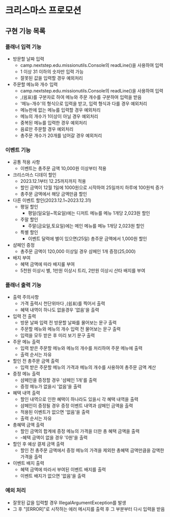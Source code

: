 # 크리스마스 프로모션
## 구현 기능 목록

### 플래너 입력 기능
- 방문할 날짜 입력
    - camp.nextstep.edu.missionutils.Console의 readLine()을 사용하여 입력
    - 1 이상 31 이하의 숫자만 입력 가능
    - 잘못된 값을 입력할 경우 예외처리
- 주문할 메뉴와 개수 입력
    - camp.nextstep.edu.missionutils.Console의 readLine()을 사용하여 입력
    - ,(쉼표)를 구분자로 하여 메뉴와 주문 개수를 구분하여 입력을 받음
    - '메뉴-개수'의 형식으로 입력을 받고, 입력 형식과 다를 경우 예외처리
    - 메뉴판에 없는 메뉴를 입력할 경우 예외처리
    - 메뉴의 개수가 1이상이 아닐 경우 예외처리
    - 중복된 메뉴를 입력한 경우 예외처리
    - 음료만 주문할 경우 예외처리
    - 총주문 개수가 20개를 넘어갈 경우 예외처리

### 이벤트 기능 
- 공통 적용 사항
    - 이벤트는 총주문 금액 10,000원 이상부터 적용
- 크리스마스 디데이 할인
    - 2023.12.1부터 12.25까지까지 적용
    - 할인 금액이 12월 1일에 1000원으로 시작하여 25일까지 하루에 100원씩 증가
    - 총주문 금액에서 해당 금액만큼 할인
- 다른 이벤트 할인(2023.12.1~2023.12.31)
    - 평일 할인
        - 평일(일요일~목요일)에는 디저트 메뉴를 메뉴 1개당 2,023원 할인
    - 주말 할인
        - 주말(금요일,토요일)에는 메인 메뉴를 메뉴 1개당 2,023원 할인
    - 특별 할인
        - 이벤트 달력에 별이 있으면(25일) 총주문 금액에서 1,000원 할인
- 샴페인 증정
  - 총주문 금액이 120,000 이상일 경우 샴페인 1개 증정(25,000)
- 배지 부여
    - 혜택 금액에 따라 배지룰 부여
    - 5천원 이상시 별, 1만원 이상시 트리, 2만원 이상시 산타 배지를 부여


### 플래너 출력 기능
- 출력 주의사항
    - 가격 출력시 천단위마다 ,(쉼표)를 찍어서 출력
    - 혜택 내역이 하나도 없을경우 '없음'을 출력
- 입력 전 출력
    - 방문 날짜 입력 전 방문할 날짜를 물어보는 문구 출력
    - 주문할 메뉴와 메뉴의 개수 입력 전 물어보는 문구 출력
    - 입력을 모두 받은 후 미리 보기 문구 출력
- 주문 메뉴 출력
    - 입력 받은 주문할 메뉴와 메뉴의 개수를 처리하여 주문 메뉴에 출력
    - 출력 순서는 자유
- 할인 전 총주문 금액 출력
    - 입력 받은 주문할 메뉴의 가격과 메뉴의 개수를 사용하여 총주문 금액 계산
- 증정 메뉴 출력
    - 샴페인을 증정할 경우 '샴페인 1개'를 출력
    - 증정 메뉴가 없을시 '없음'을 출력
- 혜택 내역 출력
    - 할인 내역으로 인한 혜택이 하나라도 있을시 각 혜택 내역을 출력
    - 샴페인이 증정될 경우 증정 이벤트 내역과 샴페인 금액을 출력
    - 적용된 이벤트가 없으면 '없음'을 출력
    - 출력 순서는 자유
- 총혜택 금액 출력
    - 할인 금액의 합계에 증정 메뉴의 가격을 더한 총 혜택 금액을 출력
    - -혜택 금액이 없을 경우 '0원'을 출력
- 할인 후 예상 결제 금액 출력
    - 할인 전 총주문 금액에서 증정 메뉴의 가격을 제외한 총혜택 금액만큼을 감액한 가격을 출력
- 이벤트 배지 출력
    - 혜택 금액에 따라서 부여된 이벤트 배지를 출력
    - 이벤트 배지가 없으면 '없음'을 출력


### 예외 처리
- 잘못된 값을 입력할 경우 IllegalArgumentException를 발생
- 그 후 "[ERROR]"로 시작하는 에러 메시지를 출력 후 그 부분부터 다시 입력을 받음




